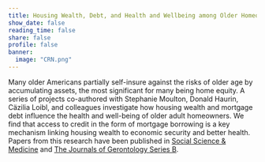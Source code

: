 ```yaml
---
title: Housing Wealth, Debt, and Health and Wellbeing among Older Homeowners
show_date: false
reading_time: false
share: false
profile: false
banner:
  image: "CRN.png"
---
```

Many older Americans partially self-insure against the risks of older age by accumulating assets, the most significant for many being home equity. A series of projects co-authored with Stephanie Moulton, Donald Haurin, Cäzilia Loibl, and colleagues investigate how housing wealth and mortgage debt influence the health and well-being of older adult homeowners. We find that access to credit in the form of mortgage borrowing is a key mechanism linking housing wealth to economic security and better health. Papers from this research have been published in [Social Science & Medicine](https://doi.org/10.1016/j.socscimed.2022.115437) and [The Journals of Gerontology Series B](https://doi.org/10.1093/geronb/gbae066). 
